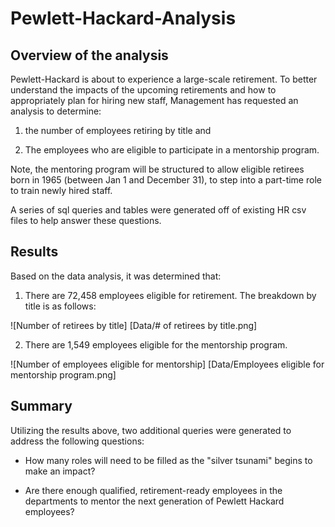 # Pewlett-Hackard-Analysis

## Overview of the analysis

Pewlett-Hackard is about to experience a large-scale retirement. To better understand the impacts of the upcoming retirements and how to appropriately plan for hiring new staff, Management has requested an analysis to determine:

 1. the number of employees retiring by title and

 2. The employees who are eligible to participate in a mentorship program. 

Note, the mentoring program will be structured to allow eligible retirees born in 1965 (between Jan 1 and December 31), to step into a part-time role to train newly hired staff.


A series of sql queries and tables were generated off of existing HR csv files to help answer these questions. 
 
## Results

Based on the data analysis, it was determined that:

1. There are 72,458 employees eligible for retirement. The breakdown by title is as follows:

![Number of retirees by title] [Data/# of retirees by title.png]

2. There are 1,549 employees eligible for the mentorship program. 

![Number of employees eligible for mentorship] [Data/Employees eligible for mentorship program.png]


## Summary

Utilizing the results above, two additional queries were generated to address the following questions:
 

 - How many roles will need to be filled as the "silver tsunami" begins to make an impact?

 - Are there enough qualified, retirement-ready employees in the departments to mentor the next generation of Pewlett Hackard employees?
